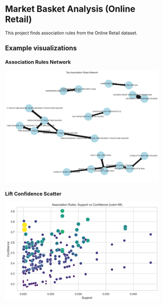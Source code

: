 # Market Basket Analysis (Online Retail)

This project finds association rules from the Online Retail dataset.

## Example visualizations

### Association Rules Network
![Association Rules Network](images/association_rules_network.png)

### Lift Confidence Scatter
![Lift Confidence Scatter](images/lift_confidence_scatter.png)
